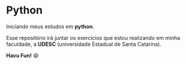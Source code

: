 # Python
Iniciando meus estudos em **python**.

Esse repositório irá juntar os exercícios que estou realizando em minha faculdade, a **UDESC** (universidade Estadual de Santa Catarina).

**Havu Fun!** :smile:
